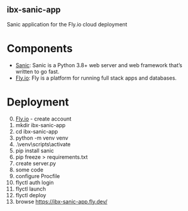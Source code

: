 ## ibx-sanic-app

Sanic application for the Fly.io cloud deployment

# Components
- [Sanic](https://sanic.dev): Sanic is a Python 3.8+ web server and web framework that’s written to go fast.
- [Fly.io](https://fly.io): Fly is a platform for running full stack apps and databases.

# Deployment
0. [Fly.io](https://fly.io) - create account
1. mkdir ibx-sanic-app
2. cd ibx-sanic-app
3. python -m venv venv
4. .\venv\scripts\activate
5. pip install sanic
6. pip freeze > requirements.txt
7. create server.py
8. some code
9. configure Procfile
10. flyctl auth login
11. flyctl launch
12. flyctl deploy
13. browse https://ibx-sanic-app.fly.dev/

